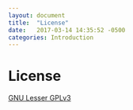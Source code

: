 ```yaml
---
layout: document
title:  "License"
date:   2017-03-14 14:35:52 -0500
categories: Introduction
---
```


# License

[GNU Lesser GPLv3](https://www.gnu.org/licenses/lgpl-3.0.en.html)
